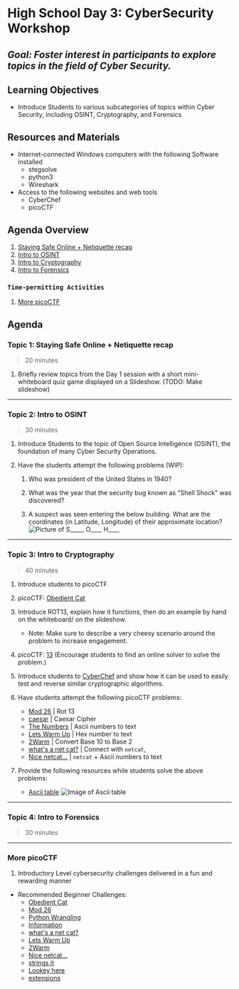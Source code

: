 # High School Day 3: CyberSecurity Workshop

## *Goal: Foster interest in participants to explore topics in the field of Cyber Security.*

## Learning Objectives

- Introduce Students to various subcategories of topics within Cyber Security, including OSINT, Cryptography, and Forensics

## Resources and Materials

- Internet-connected Windows computers with the following Software installed
  - stegsolve
  - python3
  - Wireshark
- Access to the following websites and web tools
  - CyberChef
  - picoCTF

## Agenda Overview

1. [Staying Safe Online + Netiquette recap](#topic-1-staying-safe-online--netiquette-recap)
2. [Intro to OSINT](#topic-2-intro-to-osint)
3. [Intro to Cryptography](#topic-3-intro-to-cryptography)
4. [Intro to Forensics](#topic-4-intro-to-forensics)

### `Time-permitting Activities`

1. [More picoCTF](#more-picoctf)

## Agenda

### Topic 1: Staying Safe Online + Netiquette recap

> 20 minutes

1. Briefly review topics from the Day 1 session with a short mini-whiteboard quiz game displayed on a Slideshow. (TODO: Make slideshow)

---

### Topic 2: Intro to OSINT

> 30 minutes

1. Introduce Students to the topic of Open Source Intelligence (OSINT), the foundation of many Cyber Security Operations.

2. Have the students attempt the following problems (WIP):

    1. Who was president of the United States in 1940?

    2. What was the year that the security bug known as "Shell Shock" was discovered?

    3. A suspect was seen entering the below building. What are the coordinates (in Latitude, Longitude) of their approximate location?
    ![Picture of S_____ O____ H____](image/hsd3_lessonPlan/1653879529813.png)

---

### Topic 3: Intro to Cryptography

> 40 minutes

1. Introduce students to picoCTF

2. picoCTF: [Obedient Cat](https://play.picoctf.org/practice/challenge/147?page=1&solved=0)

3. Introduce ROT13, explain how it functions, then do an example by hand on the whiteboard/ on the slideshow.
   - Note: Make sure to describe a very cheesy scenario around the problem to increase engagement.

4. picoCTF: [13](https://play.picoctf.org/practice/challenge/62?category=2&page=1&search=) (Encourage students to find an online solver to solve the problem.)

5. Introduce students to [CyberChef](https://gchq.github.io/CyberChef/) and show how it can be used to easily test and reverse similar cryptographic algorithms.

6. Have students attempt the following picoCTF problems:
    - [Mod 26](https://play.picoctf.org/practice/challenge/144?page=1&solved=0) | Rot 13
    - [caesar](https://play.picoctf.org/practice/challenge/64?category=2&page=1&search=) | Caesar Cipher
    - [The Numbers](https://play.picoctf.org/practice/challenge/68?category=2&page=1&search=) | Ascii numbers to text
    - [Lets Warm Up](https://play.picoctf.org/practice/challenge/22) | Hex number to text
    - [2Warm](https://play.picoctf.org/practice/challenge/86?category=5&page=1) | Convert Base 10 to Base 2
    - [what's a net cat?](https://play.picoctf.org/practice/challenge/34) | Connect with `netcat`, 
    - [Nice netcat...](https://play.picoctf.org/practice/challenge/156?page=1&solved=0) | `netcat` + Ascii numbers to text

7. Provide the following resources while students solve the above problems:
    - [Ascii table](https://www.asciitable.com/asciifull.gif)
    ![Image of Ascii table](https://www.asciitable.com/asciifull.gif)

---

### Topic 4: Intro to Forensics

> 30 minutes

---

### More picoCTF

1. Introductory Level cybersecurity challenges delivered in a fun and rewarding manner

- Recommended Beginner Challenges:
  - [Obedient Cat](https://play.picoctf.org/practice/challenge/147?page=1&solved=0)
  - [Mod 26](https://play.picoctf.org/practice/challenge/144?page=1&solved=0)
  - [Python Wrangling](https://play.picoctf.org/practice/challenge/166?page=1&solved=0)
  - [Information](https://play.picoctf.org/practice/challenge/186?page=1&solved=0)
  - [what's a net cat?](https://play.picoctf.org/practice/challenge/34)
  - [Lets Warm Up](https://play.picoctf.org/practice/challenge/22)
  - [2Warm](https://play.picoctf.org/practice/challenge/86?category=5&page=1)
  - [Nice netcat...](https://play.picoctf.org/practice/challenge/156?page=1&solved=0)
  - [strings it](https://play.picoctf.org/practice/challenge/37?page=4&solved=0)
  - [Lookey here](https://play.picoctf.org/practice/challenge/279?category=4&page=1)
  - [extensions](https://play.picoctf.org/practice/challenge/52?category=4&page=2)
